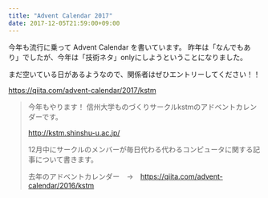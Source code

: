 ```yaml
---
title: "Advent Calendar 2017"
date: 2017-12-05T21:59:00+09:00
---
```


今年も流行に乗って Advent Calendar を書いています。
昨年は「なんでもあり」でしたが、今年は「技術ネタ」onlyにしようということになりました。

まだ空いている日があるようなので、関係者はぜひエントリーしてください！！

https://qiita.com/advent-calendar/2017/kstm
> 今年もやります！
> 信州大学ものづくりサークルkstmのアドベントカレンダーです。
> 
> http://kstm.shinshu-u.ac.jp/
> 
> 12月中にサークルのメンバーが毎日代わる代わるコンピュータに関する記事について書きます。
> 
> 去年のアドベントカレンダー　→　https://qiita.com/advent-calendar/2016/kstm
